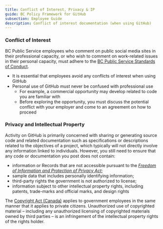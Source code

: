```yaml
---
title: Conflict of Interest, Privacy & IP
guide: BC Policy Framework for GitHub
subsection: Employee Guide
description: Conflict of interest documentation (when using GitHub)
---
```


### Conflict of Interest

BC Public Service employees who comment on public social media sites in their professional capacity, or who wish to comment on work-related issues in their personal capacity, must adhere to the [BC Public Service Standards of Conduct](http://www2.gov.bc.ca/myhr/article.page?ContentID=45bf7662-adf9-8a5f-74f1-657fedd69edf).

* It is essential that employees avoid any conflicts of interest when using GitHub
* Personal use of GitHub must never be confused with professional use
    * For example, a commercial opportunity may develop related to code you are familiar with
    * Before exploring the opportunity, you must discuss the potential conflict with your employer and come to an agreement on how to proceed

### Privacy and Intellectual Property

Activity on GitHub is primarily concerned with sharing or generating source code and related documentation such as specifications or descriptions related to the objectives of a project, which typically will not directly involve any information linked to individuals. However, you still need to ensure that any code or documentation you post does not contain:

* information or Records that are not accessible pursuant to the [_Freedom of Information and Protection of Privacy Act_](http://www.bclaws.ca/civix/document/id/complete/statreg/96165_00);
* sample data that includes personally identifying information;
* third-party rights the government is not authorized to license;
* information subject to other intellectual property rights, including patents, trade-marks and official marks, and design rights

The [Copyright Act (Canada)](http://laws-lois.justice.gc.ca/eng/acts/C-42/Index.html) applies to government employees in the same manner that it applies to private citizens. Unauthorized use of copyrighted material – including any unauthorized licensing of copyrighted materials owned by third parties – is an infringement of the intellectual property rights of the rights holder.
